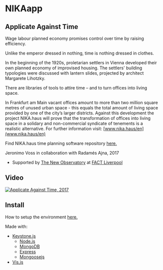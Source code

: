 # NIKAapp
## Applicate Against Time

Wage labour planned economy promises control over time by raising efficiency.               

Unlike the emperor dressed in nothing, time is nothing dressed in clothes.   

In the beginning of the 1920s, proletarian settlers in Vienna developed their own planned economy of improvised housing. The settlers' building typologies were discussed with lantern slides, projected by architect Margarete Lihotzky.  
                                                                       
There are libraries of tools to attire time – and to turn offices into living space.

In Frankfurt am Main vacant offices amount to more than two million square metres of unused urban space - this equals the total amount of living space provided by one of the city’s larger districts. Against this development the project NIKA.haus will prove that the transformation of offices into living space in a solidary and non-commercial syndicate of tenements is a realistic alternative. For further information visit: [www.nika.haus/en](www.nika.haus/en)
    
Find NIKA.haus time planning software repository [here.](https://github.com/radames/NIKAapp)

Jeronimo Voss in collaboration with Radamés Ajna, 2017
- Supported by [The New Observatory](https://archive.fact.co.uk/projects/the-new-observatory.aspx) at [FACT Liverpool](http://www.fact.co.uk/)

## Video

[![Applicate Against Time, 2017](https://i.vimeocdn.com/video/642402808.webp?mw=2000&mh=1123&q=70)](https://vimeo.com/223572653 "Applicate Against Time, 2017")


## Install

How to setup the environment [here.](install.md)

Made with:

* [Keystone.js](https://github.com/keystonejs/keystone)
	* [Node.js](https://nodejs.org/en/)
	* [MongoDB](https://www.mongodb.com/)
	* [Express](https://expressjs.com/)
	* [Mongoosejs](http://mongoosejs.com/)
* [Vis.js](https://github.com/almende/vis)
